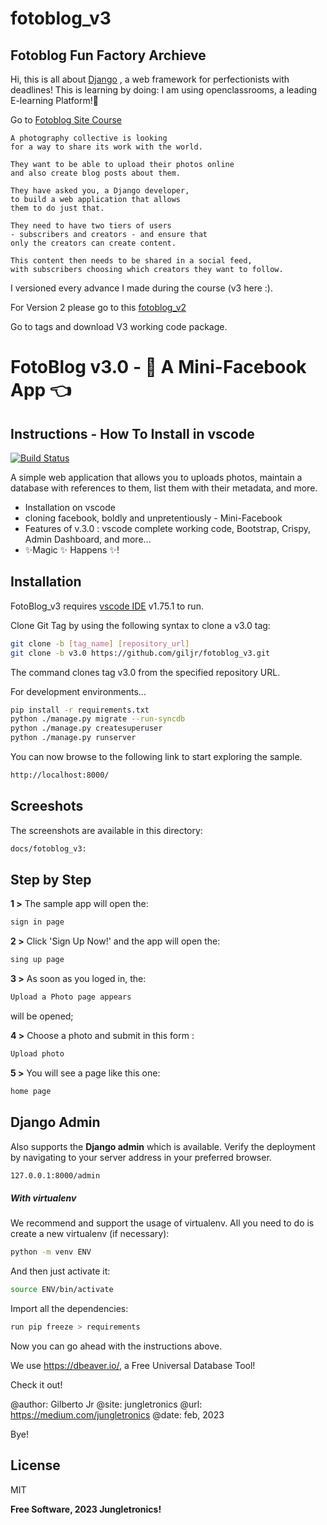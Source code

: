 # fotoblog_v3
## Fotoblog Fun Factory Archieve
Hi, this is all about [Django](https://www.djangoproject.com/) , a web framework for perfectionists with deadlines!
This is learning by doing: I am using openclassrooms, a leading E-learning Platform!:rocket:

Go to 
[Fotoblog Site Course](https://openclassrooms.com/en/courses/7107341-intermediate-django/)
```
A photography collective is looking 
for a way to share its work with the world. 

They want to be able to upload their photos online 
and also create blog posts about them. 

They have asked you, a Django developer, 
to build a web application that allows 
them to do just that. 

They need to have two tiers of users 
- subscribers and creators - and ensure that 
only the creators can create content. 

This content then needs to be shared in a social feed, 
with subscribers choosing which creators they want to follow.
```

I versioned every advance I made during the course (v3 here :).

For Version 2 please go to this [fotoblog_v2](https://github.com/giljr/fotoblog/)

Go to tags and download V3 working code package.

# FotoBlog v3.0 - 🥰️ A Mini-Facebook App 👈️ 
## Instructions - How To Install in vscode
[![Build Status](https://travis-ci.org/joemccann/dillinger.svg?branch=master)](https://travis-ci.org/joemccann/dillinger)

A simple web application that allows you to uploads photos, maintain a database with references to them, list them with their metadata, and more.

- Installation on vscode
- cloning facebook, boldly and unpretentiously - Mini-Facebook 
- Features of v.3.0 : vscode complete working code, Bootstrap, Crispy, Admin Dashboard, and more...
- ✨Magic ✨ Happens  ✨!


## Installation

FotoBlog_v3 requires [vscode IDE](https://code.visualstudio.com/) v1.75.1 to run.

Clone Git Tag by using the following syntax to clone a v3.0 tag:

```sh
git clone -b [tag_name] [repository_url]
git clone -b v3.0 https://github.com/giljr/fotoblog_v3.git
```
The command clones tag v3.0 from the specified repository URL.

For development environments...

```sh
pip install -r requirements.txt
python ./manage.py migrate --run-syncdb
python ./manage.py createsuperuser
python ./manage.py runserver
```
You can now browse to the following link to start exploring the sample.
```sh
http://localhost:8000/
```

## Screeshots

The screenshots are available in this directory:
```sh
docs/fotoblog_v3:
```

## Step by Step


**1 >** The sample app will open the: 
```sh
sign in page
```

**2 >** Click 'Sign Up Now!' and the app will open the:
```sh
sing up page
```
**3 >** As soon as you  loged in, the:
```sh
Upload a Photo page appears
``` 
will be opened;

**4 >** Choose a photo and submit in this form : 
```sh
Upload photo
```
**5 >** You will see a page like this one: 
```sh
home page 
```
## Django Admin 
Also supports the **Django admin** which is available.
Verify the deployment by navigating to your server address in
your preferred browser.

```sh
127.0.0.1:8000/admin
```

#####  With virtualenv
We recommend and support the usage of virtualenv. All you need to do is create a new virtualenv (if necessary):


```sh
python -m venv ENV
```

And then just activate it:

```sh
source ENV/bin/activate
```
Import all the dependencies:
```sh
run pip freeze > requirements
```

Now you can go ahead with the instructions above.


We use https://dbeaver.io/, a Free Universal Database Tool! 

Check it out!

@author: Gilberto Jr
@site: jungletronics
@url: https://medium.com/jungletronics
@date: feb, 2023

Bye!

## License

MIT

**Free Software, 2023 Jungletronics!**

